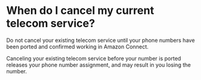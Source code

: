# When do I cancel my current telecom service?<a name="cancel-current-service"></a>

Do not cancel your existing telecom service until your phone numbers have been ported and confirmed working in Amazon Connect\. 

Canceling your existing telecom service before your number is ported releases your phone number assignment, and may result in you losing the number\.